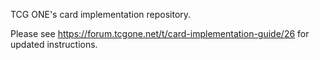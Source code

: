 TCG ONE's card implementation repository.

Please see <https://forum.tcgone.net/t/card-implementation-guide/26> for updated instructions.
